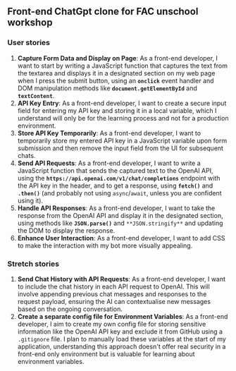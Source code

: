 ## Front-end ChatGpt clone for FAC unschool workshop

### User stories

1. **Capture Form Data and Display on Page**: As a front-end developer, I want to start by writing a JavaScript function that captures the text from the textarea and displays it in a designated section on my web page when I press the submit button, using an **`onclick`** event handler and DOM manipulation methods like **`document.getElementById`** and **`textContent`**.
2. **API Key Entry**: As a front-end developer, I want to create a secure input field for entering my API key and storing it in a local variable, which I understand will only be for the learning process and not for a production environment.
3. **Store API Key Temporarily**: As a front-end developer, I want to temporarily store my entered API key in a JavaScript variable upon form submission and then remove the input field from the UI for subsequent chats.
4. **Send API Requests**: As a front-end developer, I want to write a JavaScript function that sends the captured text to the OpenAI API, using the **`https://api.openai.com/v1/chat/completions`** endpoint with the API key in the header, and to get a response, using **`fetch()`** and **`.then()`** (and probably not using `async`/`await`, unless you are confident using it).
5. **Handle API Responses**: As a front-end developer, I want to take the response from the OpenAI API and display it in the designated section, using methods like **`JSON.parse()`** and `**JSON.stringify**` and updating the DOM to display the response.
6. **Enhance User Interaction**: As a front-end developer, I want to add CSS to make the interaction with my bot more visually appealing.

### Stretch stories

1. **Send Chat History with API Requests**: As a front-end developer, I want to include the chat history in each API request to OpenAI. This will involve appending previous chat messages and responses to the request payload, ensuring the AI can contextualise new messages based on the ongoing conversation.
2. **Create a separate config file for Environment Variables**: As a front-end developer, I aim to create my own config file for storing sensitive information like the OpenAI API key and exclude it from GitHub using a `.gitignore` file. I plan to manually load these variables at the start of my application, understanding this approach doesn't offer real security in a front-end only environment but is valuable for learning about environment variables.

